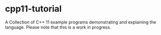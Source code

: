 # cpp11-tutorial
A Collection of C++ 11 example programs demonstrating and explaining the language. Please note that this is a work in progress.
